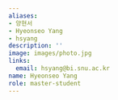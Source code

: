 ```yaml
---
aliases:
- 양현서
- Hyeonseo Yang
- hsyang
description: ''
image: images/photo.jpg
links:
  email: hsyang@bi.snu.ac.kr
name: Hyeonseo Yang
role: master-student
---
```

